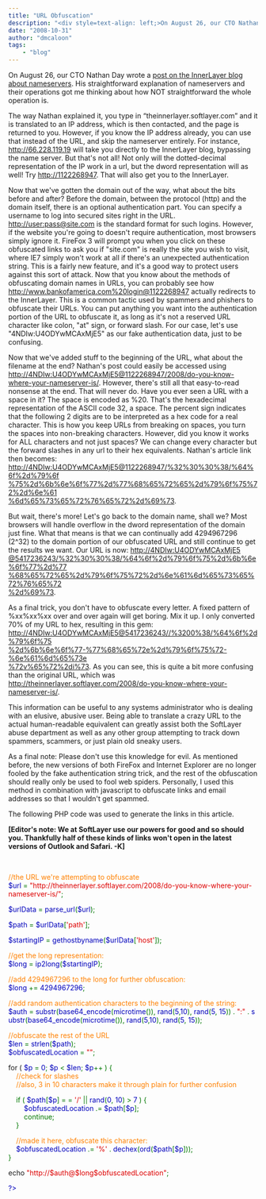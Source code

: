 ```yaml
---
title: "URL Obfuscation"
description: "<div style=text-align: left;>On August 26, our CTO Nathan Day wrote a <a href=http://theinnerlayer.softlayer.com/2008"
date: "2008-10-31"
author: "dmcaloon"
tags:
    - "blog"
---
```


<div style="text-align: left;">On August 26, our CTO Nathan Day wrote a <a href="http://theinnerlayer.softlayer.com/2008/do-you-know-where-your-nameserver-is/">post on the InnerLayer blog about nameservers</a>.  His straightforward explanation of nameservers and their operations got me thinking about how NOT straightforward the whole operation is.  </p>
<p>The way Nathan explained it, you type in “theinnerlayer.softlayer.com” and it is translated to an IP address, which is then contacted, and the page is returned to you.  However, if you know the IP address already, you can use that instead of the URL, and skip the nameserver entirely.  For instance, <a href=”http://66.228.119.19”>http://66.228.119.19</a> will take you directly to the InnerLayer blog, bypassing the name server.  But that's not all!  Not only will the dotted-decimal representation of the IP work in a url, but the dword representation will as well!  Try <a href="http://1122268947">http://1122268947</a>.  That will also get you to the InnerLayer.  </p>
<p>Now that we've gotten the domain out of the way, what about the bits before and after?  Before the domain, between the protocol (http) and the domain itself, there is an optional authentication part.  You can specify a username to log into secured sites right in the URL.  <a href="http://en.wikipedia.org/wiki/Basic_access_authentication">http://user:pass@site.com</a> is the standard format for such logins.  However, if the website you're going to doesn't require authentication, most browsers simply ignore it.  FireFox 3 will prompt you when you click on these obfuscated links to ask you if "site.com" is really the site you wish to visit, where IE7 simply won't work at all if there's an unexpected authentication string.  This is a fairly new feature, and it's a good way to protect users against this sort of attack.  Now that you know about the methods of obfuscating domain names in URLs, you can probably see how <a href="http://www.bankofamerica.com%20login@1122268947">http://www.bankofamerica.com%20login@1122268947</a> actually redirects to the InnerLayer.  This is a common tactic used by spammers and phishers to obfuscate their URLs.  You can put anything you want into the authentication portion of the URL to obfuscate it, as long as it's not a reserved URL character like colon, "at" sign, or forward slash.  For our case, let's use "4NDIw:U4ODYwMCAxMjE5" as our fake authentication data, just to be confusing.</p>
<p>Now that we've added stuff to the beginning of the URL, what about the filename at the end?  Nathan's post could easily be accessed using <a href="http://4NDIw:U4ODYwMCAxMjE5@1122268947/2008/do-you-know-where-your-nameserver-is/">http://4NDIw:U4ODYwMCAxMjE5@1122268947/2008/do-you-know-where-your-nameserver-is/</a>.  However, there's still all that easy-to-read nonsense at the end.  That will never do.  Have you ever seen a URL with a space in it?  The space is encoded as %20.  That's the hexadecimal representation of the ASCII code 32, a space.  The percent sign indicates that the following 2 digits are to be interpreted as a hex code for a real character.  This is how you keep URLs from breaking on spaces, you turn the spaces into non-breaking characters.  However, did you know it works for ALL characters and not just spaces?  We can change every character but the forward slashes in any url to their hex equivalents.  Nathan's article link then becomes: <a href="http://4NDIw:U4ODYwMCAxMjE5@1122268947/%32%30%30%38/%64%6f%2d%79%6f%75%2d%6b%6e%6f%77%2d%77%68%65%72%65%2d%79%6f%75%72%2d%6e%61%6d%65%73%65%72%76%65%72%2d%69%73">http://4NDIw:U4ODYwMCAxMjE5@1122268947/%32%30%30%38/%64%6f%2d%79%6f<br />%75%2d%6b%6e%6f%77%2d%77%68%65%72%65%2d%79%6f%75%72%2d%6e%61<br />%6d%65%73%65%72%76%65%72%2d%69%73</a>.  </p>
<p>But wait, there's more!  Let's go back to the domain name, shall we?  Most browsers will handle overflow in the dword representation of the domain just fine.  What that means is that we can continually add 4294967296 (2^32) to the domain portion of our obfuscated URL and still continue to get the results we want.  Our URL is now: <a href="http://4NDIw:U4ODYwMCAxMjE5@5417236243/%32%30%30%38/%64%6f%2d%79%6f%75%2d%6b%6e%6f%77%2d%77%68%65%72%65%2d%79%6f%75%72%2d%6e%61%6d%65%73%65%72%76%65%72%2d%69%73">http://4NDIw:U4ODYwMCAxMjE5<br />@5417236243/%32%30%30%38/%64%6f%2d%79%6f%75%2d%6b%6e%6f%77%2d%77<br />%68%65%72%65%2d%79%6f%75%72%2d%6e%61%6d%65%73%65%72%76%65%72<br />%2d%69%73</a>.  </p>
<p>As a final trick, you don't have to obfuscate every letter.  A fixed pattern of %xx%xx%xx over and over again will get boring.  Mix it up.  I only converted 70% of my URL to hex, resulting in this gem: <a href="http://4NDIw:U4ODYwMCAxMjE5@5417236243//%3200%38/%64%6f%2d%79%6f%75%2d%6b%6e%6f%77-%77%68%65%72e%2d%79%6f%75%72-%6e%61%6d%65%73e%72v%65%72%2di%73">http://4NDIw:U4ODYwMCAxMjE5@5417236243//%3200%38/%64%6f%2d%79%6f%75<br />%2d%6b%6e%6f%77-%77%68%65%72e%2d%79%6f%75%72-%6e%61%6d%65%73e<br />%72v%65%72%2di%73</a>.  As you can see, this is quite a bit more confusing than the original URL, which was <a href="http://theinnerlayer.softlayer.com/2008/do-you-know-where-your-nameserver-is/">http://theinnerlayer.softlayer.com/2008/do-you-know-where-your-nameserver-is/</a>.  </p>
<p>This information can be useful to any systems administrator who is dealing with an elusive, abusive user.  Being able to translate a crazy URL to the actual human-readable equivalent can greatly assist both the SoftLayer abuse department as well as any other group attempting to track down spammers, scammers, or just plain old sneaky users.</p>
<p>As a final note: Please don't use this knowledge for evil.  As mentioned before, the new versions of both FireFox and Internet Explorer are no longer fooled by the fake authentication string trick, and the rest of the obfuscation should really only be used to fool web spiders.  Personally, I used this method in combination with javascript to obfuscate links and email addresses so that I wouldn't get spammed.  </p>
<p>The following PHP code was used to generate the links in this article.</p>
<p><b>[Editor's note: We at SoftLayer use our powers for good and so should you. Thankfully half of these kinds of links won't open in the latest versions of Outlook and Safari. -K]</b></p>
<p><span style="color: #000000"><br />
<span style="color: #0000BB"><?php</p>
<p></span><span style="color: #FF8000">//the&nbsp;URL&nbsp;we're&nbsp;attempting&nbsp;to&nbsp;obfuscate<br /></span><span style="color: #0000BB">$url&nbsp;</span><span style="color: #007700">=&nbsp;</span><span style="color: #DD0000">"http://theinnerlayer.softlayer.com/2008/do-you-know-where-your-nameserver-is/"</span><span style="color: #007700">;</p>
<p></span><span style="color: #0000BB">$urlData&nbsp;</span><span style="color: #007700">=&nbsp;</span><span style="color: #0000BB">parse_url</span><span style="color: #007700">(</span><span style="color: #0000BB">$url</span><span style="color: #007700">);</p>
<p></span><span style="color: #0000BB">$path&nbsp;</span><span style="color: #007700">=&nbsp;</span><span style="color: #0000BB">$urlData</span><span style="color: #007700">[</span><span style="color: #DD0000">'path'</span><span style="color: #007700">];</p>
<p></span><span style="color: #0000BB">$startingIP&nbsp;</span><span style="color: #007700">=&nbsp;</span><span style="color: #0000BB">gethostbyname</span><span style="color: #007700">(</span><span style="color: #0000BB">$urlData</span><span style="color: #007700">[</span><span style="color: #DD0000">'host'</span><span style="color: #007700">]);</p>
<p></span><span style="color: #FF8000">//get&nbsp;the&nbsp;long&nbsp;representation:<br /></span><span style="color: #0000BB">$long&nbsp;</span><span style="color: #007700">=&nbsp;</span><span style="color: #0000BB">ip2long</span><span style="color: #007700">(</span><span style="color: #0000BB">$startingIP</span><span style="color: #007700">);</p>
<p></span><span style="color: #FF8000">//add&nbsp;4294967296&nbsp;to&nbsp;the&nbsp;long&nbsp;for&nbsp;further&nbsp;obfuscation:<br /></span><span style="color: #0000BB">$long&nbsp;</span><span style="color: #007700">+=&nbsp;</span><span style="color: #0000BB">4294967296</span><span style="color: #007700">;</p>
<p></span><span style="color: #FF8000">//add&nbsp;random&nbsp;authentication&nbsp;characters&nbsp;to&nbsp;the&nbsp;beginning&nbsp;of&nbsp;the&nbsp;string:<br /></span><span style="color: #0000BB">$auth&nbsp;</span><span style="color: #007700">=&nbsp;</span><span style="color: #0000BB">substr</span><span style="color: #007700">(</span><span style="color: #0000BB">base64_encode</span><span style="color: #007700">(</span><span style="color: #0000BB">microtime</span><span style="color: #007700">()),&nbsp;</span><span style="color: #0000BB">rand</span><span style="color: #007700">(</span><span style="color: #0000BB">5</span><span style="color: #007700">,</span><span style="color: #0000BB">10</span><span style="color: #007700">),&nbsp;</span><span style="color: #0000BB">rand</span><span style="color: #007700">(</span><span style="color: #0000BB">5</span><span style="color: #007700">,&nbsp;</span><span style="color: #0000BB">15</span><span style="color: #007700">))&nbsp;.&nbsp;</span><span style="color: #DD0000">":"&nbsp;</span><span style="color: #007700">.&nbsp;</span><span style="color: #0000BB">substr</span><span style="color: #007700">(</span><span style="color: #0000BB">base64_encode</span><span style="color: #007700">(</span><span style="color: #0000BB">microtime</span><span style="color: #007700">()),&nbsp;</span><span style="color: #0000BB">rand</span><span style="color: #007700">(</span><span style="color: #0000BB">5</span><span style="color: #007700">,</span><span style="color: #0000BB">10</span><span style="color: #007700">),&nbsp;</span><span style="color: #0000BB">rand</span><span style="color: #007700">(</span><span style="color: #0000BB">5</span><span style="color: #007700">,&nbsp;</span><span style="color: #0000BB">15</span><span style="color: #007700">));</p>
<p></span><span style="color: #FF8000">//obfuscate&nbsp;the&nbsp;rest&nbsp;of&nbsp;the&nbsp;URL<br /></span><span style="color: #0000BB">$len&nbsp;</span><span style="color: #007700">=&nbsp;</span><span style="color: #0000BB">strlen</span><span style="color: #007700">(</span><span style="color: #0000BB">$path</span><span style="color: #007700">);<br /></span><span style="color: #0000BB">$obfuscatedLocation&nbsp;</span><span style="color: #007700">=&nbsp;</span><span style="color: #DD0000">""</span><span style="color: #007700">;</p>
<p>for&nbsp;(&nbsp;</span><span style="color: #0000BB">$p&nbsp;</span><span style="color: #007700">=&nbsp;</span><span style="color: #0000BB">0</span><span style="color: #007700">;&nbsp;</span><span style="color: #0000BB">$p&nbsp;</span><span style="color: #007700"><&nbsp;</span><span style="color: #0000BB">$len</span><span style="color: #007700">;&nbsp;</span><span style="color: #0000BB">$p</span><span style="color: #007700">++&nbsp;)&nbsp;{<br />&nbsp;&nbsp;&nbsp;&nbsp;</span><span style="color: #FF8000">//check&nbsp;for&nbsp;slashes<br />&nbsp;&nbsp;&nbsp;&nbsp;//also,&nbsp;3&nbsp;in&nbsp;10&nbsp;characters&nbsp;make&nbsp;it&nbsp;through&nbsp;plain&nbsp;for&nbsp;further&nbsp;confusion</p>
<p>&nbsp;&nbsp;&nbsp;&nbsp;</span><span style="color: #007700">if&nbsp;(&nbsp;</span><span style="color: #0000BB">$path</span><span style="color: #007700">[</span><span style="color: #0000BB">$p</span><span style="color: #007700">]&nbsp;= =&nbsp;</span><span style="color: #DD0000">'/'&nbsp;</span><span style="color: #007700">||&nbsp;</span><span style="color: #0000BB">rand</span><span style="color: #007700">(</span><span style="color: #0000BB">0</span><span style="color: #007700">,&nbsp;</span><span style="color: #0000BB">10</span><span style="color: #007700">)&nbsp;>&nbsp;</span><span style="color: #0000BB">7&nbsp;</span><span style="color: #007700">)&nbsp;{<br />&nbsp;&nbsp;&nbsp;&nbsp;&nbsp;&nbsp;&nbsp;&nbsp;</span><span style="color: #0000BB">$obfuscatedLocation&nbsp;</span><span style="color: #007700">.=&nbsp;</span><span style="color: #0000BB">$path</span><span style="color: #007700">[</span><span style="color: #0000BB">$p</span><span style="color: #007700">];<br />&nbsp;&nbsp;&nbsp;&nbsp;&nbsp;&nbsp;&nbsp;&nbsp;continue;<br />&nbsp;&nbsp;&nbsp;&nbsp;}&nbsp;&nbsp;</p>
<p>&nbsp;&nbsp;&nbsp;&nbsp;</span><span style="color: #FF8000">//made&nbsp;it&nbsp;here,&nbsp;obfuscate&nbsp;this&nbsp;character:<br />&nbsp;&nbsp;&nbsp;&nbsp;</span><span style="color: #0000BB">$obfuscatedLocation&nbsp;</span><span style="color: #007700">.=&nbsp;</span><span style="color: #DD0000">'%'&nbsp;</span><span style="color: #007700">.&nbsp;</span><span style="color: #0000BB">dechex</span><span style="color: #007700">(</span><span style="color: #0000BB">ord</span><span style="color: #007700">(</span><span style="color: #0000BB">$path</span><span style="color: #007700">[</span><span style="color: #0000BB">$p</span><span style="color: #007700">]));<br />}</p>
<p>echo&nbsp;</span><span style="color: #DD0000">"http://$auth@$long$obfuscatedLocation"</span><span style="color: #007700">;</p>
<p></span><span style="color: #0000BB">?><br /></span><br />
</span>
</div>

